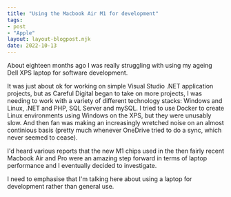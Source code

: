 ```yaml
---
title: "Using the Macbook Air M1 for development"
tags: 
- post
- "Apple"
layout: layout-blogpost.njk
date: 2022-10-13
---
```


About eighteen months ago I was really struggling with using my ageing Dell XPS laptop for software development.  

It was just about ok for working on simple Visual Studio .NET application projects, but as Careful Digital began to take on more projects, I was needing to 
work with a variety of different technology stacks: Windows and Linux, .NET and PHP, SQL Server and mySQL.  I tried to use Docker to create Linux environments using Windows on the XPS, but they were unusably slow.  And then fan was making an increasingly wretched noise on an almost continious basis (pretty much whenever OneDrive tried to do a sync, which never seemed to cease).

I'd heard various reports that the new M1 chips used in the then fairly recent Macbook Air and Pro were an amazing step forward in terms of laptop performance and I eventually decided to investigate.

I need to emphasise that I'm talking here about using a laptop for development rather than general use.






